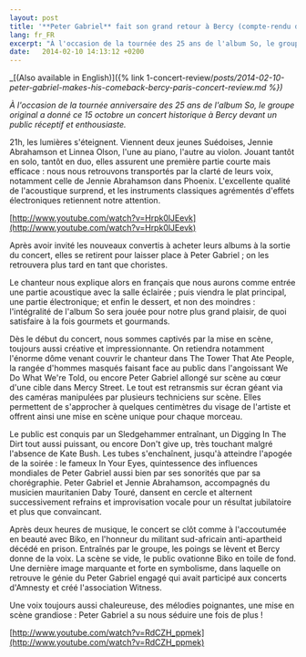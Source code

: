 ```yaml
---
layout: post
title: '**Peter Gabriel** fait son grand retour à Bercy (compte-rendu de concert)'
lang: fr_FR
excerpt: "À l'occasion de la tournée des 25 ans de l'album So, le groupe original a donné un concert historique devant un public réceptif et enthousiaste."
date:   2014-02-10 14:13:12 +0200
---
```


_[(Also available in English)]({% link 1-concert-review/_posts/2014-02-10-peter-gabriel-makes-his-comeback-bercy-paris-concert-review.md %})_

*À l'occasion de la tournée anniversaire des 25 ans de l'album So, le groupe original a donné ce 15 octobre un concert historique à Bercy devant un public réceptif et enthousiaste.*

21h, les lumières s'éteignent. Viennent deux jeunes Suédoises, Jennie Abrahamson et Linnea Olson, l'une au piano, l'autre au violon. Jouant tantôt en solo, tantôt en duo, elles assurent une première partie courte mais efficace : nous nous retrouvons transportés par la clarté de leurs voix, notamment celle de Jennie Abrahamson dans Phoenix. L'excellente qualité de l'acoustique surprend, et les instruments classiques agrémentés d'effets électroniques retiennent notre attention.

[http://www.youtube.com/watch?v=Hrpk0lJEevk](http://www.youtube.com/watch?v=Hrpk0lJEevk)

Après avoir invité les nouveaux convertis à acheter leurs albums à la sortie du concert, elles se retirent pour laisser place à Peter Gabriel ; on les retrouvera plus tard en tant que choristes.

Le chanteur nous explique alors en français que nous aurons comme entrée une partie acoustique avec la salle éclairée ; puis viendra le plat principal, une partie électronique; et enfin le dessert, et non des moindres : l'intégralité de l'album So sera jouée pour notre plus grand plaisir, de quoi satisfaire à la fois gourmets et gourmands.

Dès le début du concert, nous sommes captivés par la mise en scène, toujours aussi créative et impressionnante. On retiendra notamment l'énorme dôme venant couvrir le chanteur dans The Tower That Ate People, la rangée d'hommes masqués faisant face au public dans l'angoissant We Do What We're Told, ou encore Peter Gabriel allongé sur scène au cœur d'une cible dans Mercy Street. Le tout est retransmis sur écran géant via des caméras manipulées par plusieurs techniciens sur scène. Elles permettent de s'approcher à quelques centimètres du visage de l'artiste et offrent ainsi une mise en scène unique pour chaque morceau.

Le public est conquis par un Sledgehammer entraînant, un Digging In The Dirt tout aussi puissant, ou encore Don't give up, très touchant malgré l'absence de Kate Bush. Les tubes s'enchaînent, jusqu'à atteindre l'apogée de la soirée : le fameux In Your Eyes, quintessence des influences mondiales de Peter Gabriel aussi bien par ses sonorités que par sa chorégraphie. Peter Gabriel et Jennie Abrahamson, accompagnés du musicien mauritanien Daby Touré, dansent en cercle et alternent successivement refrains et improvisation vocale pour un résultat jubilatoire et plus que convaincant.

Après deux heures de musique, le concert se clôt comme à l'accoutumée en beauté avec Biko, en l'honneur du militant sud-africain anti-apartheid décédé en prison. Entraînés par le groupe, les poings se lèvent et Bercy donne de la voix. La scène se vide, le public ovationne Biko en toile de fond. Une dernière image marquante et forte en symbolisme, dans laquelle on retrouve le génie du Peter Gabriel engagé qui avait participé aux concerts d'Amnesty et créé l'association Witness.

Une voix toujours aussi chaleureuse, des mélodies poignantes, une mise en scène grandiose : Peter Gabriel a su nous séduire une fois de plus !

[http://www.youtube.com/watch?v=RdCZH_ppmek](http://www.youtube.com/watch?v=RdCZH_ppmek)